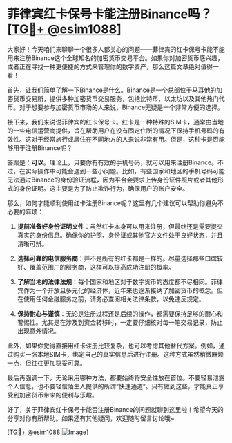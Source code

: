 # 菲律宾红卡保号卡能注册Binance吗？[[TG💪+ @esim1088](https://t.me/s/esim1088)]

大家好！今天咱们来聊聊一个很多人都关心的问题——菲律宾的红卡保号卡能不能用来注册Binance这个全球知名的加密货币交易平台。如果你对加密货币感兴趣，或者正在寻找一种更便捷的方式来管理你的数字资产，那么这篇文章绝对值得一看！

首先，让我们简单了解一下Binance是什么。Binance是一个总部位于马耳他的加密货币交易所，提供多种加密货币交易服务，包括比特币、以太坊以及其他热门代币。对于想要参与加密货币市场的人来说，Binance无疑是一个非常方便的选择。

接下来，我们来说说菲律宾的红卡保号卡。红卡是一种特殊的SIM卡，通常由当地的一些电信运营商提供，旨在帮助用户在没有固定住所的情况下保持手机号码的有效性。这对于经常旅行或居住在不同地方的人来说非常有用。但是，这种卡是否能够用于注册Binance呢？

答案是：**可以**。理论上，只要你有有效的手机号码，就可以用来注册Binance。不过，在实际操作中可能会遇到一些小问题。比如，有些国家和地区的手机号码可能无法通过Binance的身份验证流程，因为平台会要求上传身份证件照片或者其他形式的身份证明。这主要是为了防止欺诈行为，确保用户的账户安全。

那么，如何才能顺利使用红卡注册Binance呢？这里有几个建议可以帮助你避免不必要的麻烦：

1. **提前准备好身份证明文件**：虽然红卡本身可以用来注册，但最终还是需要提交真实的身份信息。确保你的护照、身份证或其他官方文件处于良好状态，并且清晰可辨。

2. **选择可靠的电信服务商**：并不是所有的红卡都是一样的。尽量选择那些口碑较好、覆盖范围广的服务商，这样可以提高成功注册的概率。

3. **了解当地的法律法规**：每个国家和地区对于数字货币的态度都不尽相同。菲律宾作为一个开放且多元化的经济体，近年来也逐渐接纳了加密货币的概念。但在使用任何金融服务之前，请务必查阅相关法律条款，以免违反规定。

4. **保持耐心与谨慎**：无论是注册过程还是后续的操作，都需要保持足够的耐心和警惕性。尤其是在涉及到资金转移时，一定要仔细核对每一笔交易记录，防止出现意外情况。

此外，如果你觉得直接用红卡注册比较复杂，也可以考虑其他替代方案。例如，通过购买一张本地SIM卡，绑定自己的真实信息后进行注册。这种方式虽然稍微麻烦一点，但往往更加稳妥可靠。

最后再强调一下，无论采用哪种方法，都要始终将安全性放在首位。不要轻易泄露个人信息，也不要轻信陌生人提供的所谓“快速通道”。只有做到这些，才能真正享受到加密货币带来的便利与乐趣。

好了，关于菲律宾红卡保号卡能否注册Binance的问题就聊到这里啦！希望今天的分享对你有所帮助。如果还有其他疑问，欢迎随时留言讨论哦~

[[TG💪+ @esim1088](https://t.me/s/esim1088) ![Image](https://i.postimg.cc/4NQfJmqS/Snipaste-2025-05-13-00-14-12.png)]